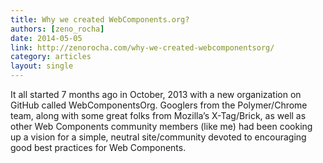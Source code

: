 ```yaml
---
title: Why we created WebComponents.org?
authors: [zeno_rocha]
date: 2014-05-05
link: http://zenorocha.com/why-we-created-webcomponentsorg/
category: articles
layout: single
---
```


It all started 7 months ago in October, 2013 with a new organization on GitHub
called WebComponentsOrg. Googlers from the Polymer/Chrome team, along with some
great folks from Mozilla’s X-Tag/Brick, as well as other Web Components
community members (like me) had been cooking up a vision for a simple, neutral
site/community devoted to encouraging good best practices for Web Components.

<!-- Excerpt -->
